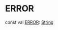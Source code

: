 # ERROR


const val [ERROR](-e-r-r-o-r.md): [String](https://kotlinlang.org/api/latest/jvm/stdlib/kotlin/-string/index.html)
